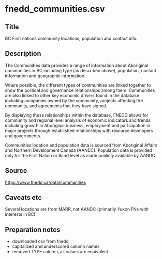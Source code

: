 # fnedd_communities.csv

## Title
BC First nations community locations, population and contact info.


## Description
The Communities data provides a range of information about Aboriginal communities in BC including type (as described above), population, contact information and geographic information.

Where possible, the different types of communities are linked together to show the political and governance relationships among them. Communities are also linked to other key economic drivers found in the database including companies owned by the community, projects affecting the community, and agreements that they have signed.

By displaying these relationships within the database, FNEDD allows for community and regional level analysis of economic indicators and trends including growth in Aboriginal business, employment and participation in major projects through established relationships with resource developers and governments.

Communities location and population data is sourced from Aboriginal Affairs and Northern Development Canada (AANDC). Population data is provided only for the First Nation or Band level as made publicly available by AANDC.

## Source
https://www.fnedd.ca/data/communities

## Caveats etc
Several locations are from MARR, not AANDC (primarily Yukon FNs with interests in BC)

## Preparation notes
- downloaded csv from fnedd
- capitalized and underscored column names
- removed TYPE column, all values are equivalent

